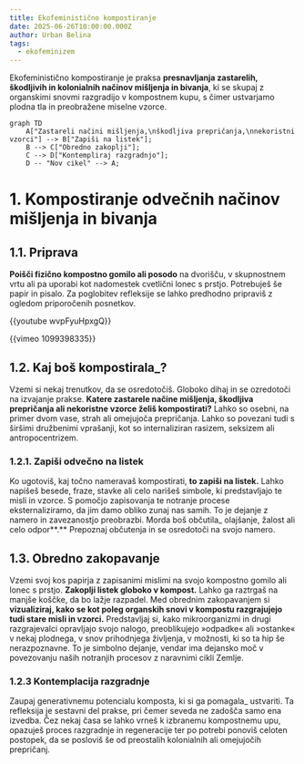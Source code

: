 ```yaml
---
title: Ekofeministično kompostiranje
date: 2025-06-26T10:00:00.000Z
author: Urban Belina
tags:
  - ekofeminizem
---
```

Ekofeministično kompostiranje je praksa **presnavljanja zastarelih, škodljivih in kolonialnih načinov mišljenja in bivanja**, ki se skupaj z organskimi snovmi razgradijo v kompostnem kupu, s čimer ustvarjamo plodna tla in preobražene miselne vzorce.

```mermaid
graph TD
    A["Zastareli načini mišljenja,\nškodljiva prepričanja,\nnekoristni vzorci"] --> B["Zapiši na listek"];
    B --> C["Obredno zakoplji"];
    C --> D["Kontempliraj razgradnjo"];
    D -- "Nov cikel" --> A; 
```

# 1. Kompostiranje odvečnih načinov mišljenja in bivanja

## 1.1. Priprava

**Poišči fizično kompostno gomilo ali posodo** na dvorišču, v skupnostnem vrtu ali pa uporabi kot nadomestek cvetlični lonec s prstjo. Potrebuješ še papir in pisalo. Za poglobitev refleksije se lahko predhodno pripraviš z ogledom priporočenih posnetkov.

{{youtube wvpFyuHpxgQ}}

{{vimeo 1099398335}}

## 1.2. Kaj boš kompostirala_?

Vzemi si nekaj trenutkov, da se osredotočiš. Globoko dihaj in se ozredotoči na izvajanje prakse. **Katere zastarele načine mišljenja, škodljiva prepričanja ali nekoristne vzorce želiš kompostirati?** Lahko so osebni, na primer dvom vase, strah ali omejujoča prepričanja. Lahko so povezani tudi s širšimi družbenimi vprašanji, kot so internaliziran rasizem, seksizem ali antropocentrizem. 

### 1.2.1. Zapiši odvečno na listek

Ko ugotoviš, kaj točno nameravaš kompostirati, **to zapiši na listek.** Lahko napišeš besede, fraze, stavke ali celo narišeš simbole, ki predstavljajo te misli in vzorce. S pomočjo zapisovanja te notranje procese eksternaliziramo, da jim damo obliko zunaj nas samih. To je dejanje z namero in zavezanostjo preobrazbi. Morda boš občutila_ olajšanje, žalost ali celo odpor**.** Prepoznaj občutenja in se osredotoči na svojo namero.

## 1.3. Obredno zakopavanje

Vzemi svoj kos papirja z zapisanimi mislimi na svojo kompostno gomilo ali lonec s prstjo. **Zakoplji listek globoko v kompost.** Lahko ga raztrgaš na manjše koščke, da bo lažje razpadel. Med obrednim zakopavanjem si **vizualiziraj, kako se kot poleg organskih snovi v kompostu razgrajujejo tudi stare misli in vzorci.** Predstavljaj si, kako mikroorganizmi in drugi razgrajevalci opravljajo svojo nalogo, preoblikujejo »odpadke« ali »ostanke« v nekaj plodnega, v snov prihodnjega življenja, v možnosti, ki so ta hip še nerazpoznavne. To je simbolno dejanje, vendar ima dejansko moč v povezovanju naših notranjih procesov z naravnimi cikli Zemlje.

### 1.2.3 Kontemplacija razgradnje

Zaupaj generativnemu potencialu komposta, ki si ga pomagala_ ustvariti. Ta refleksija je sestavni del prakse, pri čemer seveda ne zadošča samo ena izvedba. Čez nekaj časa se lahko vrneš k izbranemu kompostnemu upu, opazuješ proces razgradnje in regeneracije ter po potrebi ponoviš celoten postopek, da se posloviš še od preostalih kolonialnih ali omejujočih prepričanj.